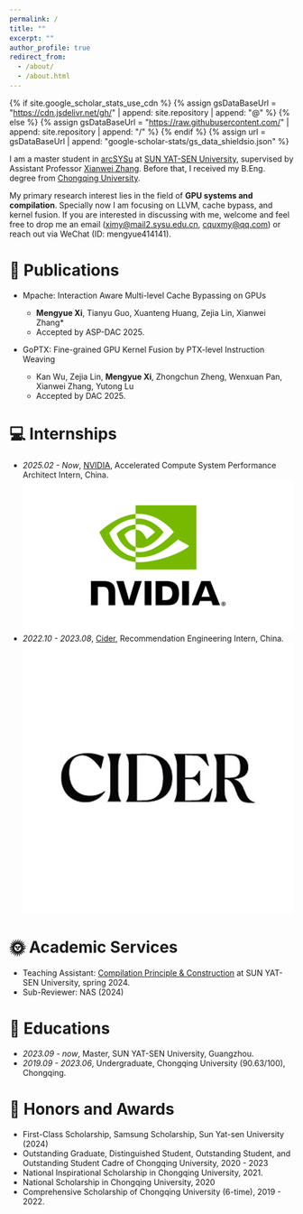 ```yaml
---
permalink: /
title: ""
excerpt: ""
author_profile: true
redirect_from: 
  - /about/
  - /about.html
---
```


{% if site.google_scholar_stats_use_cdn %}
{% assign gsDataBaseUrl = "https://cdn.jsdelivr.net/gh/" | append: site.repository | append: "@" %}
{% else %}
{% assign gsDataBaseUrl = "https://raw.githubusercontent.com/" | append: site.repository | append: "/" %}
{% endif %}
{% assign url = gsDataBaseUrl | append: "google-scholar-stats/gs_data_shieldsio.json" %}

<span class='anchor' id='about-me'></span>

I am a master student in [arcSYSu](https://github.com/arcsysu) at [SUN YAT-SEN University](https://www.sysu.edu.cn/sysuen/), supervised by Assistant Professor [Xianwei Zhang](https://xianweiz.github.io/). Before that, I received my B.Eng. degree from [Chongqing University](http://www.cse.cqu.edu.cn/).

My primary research interest lies in the field of **GPU systems and compilation**. Specially now I am focusing on LLVM, cache bypass, and kernel fusion.
If you are interested in discussing with me, welcome and feel free to drop me an email (ximy@mail2.sysu.edu.cn, cquxmy@qq.com) or reach out via WeChat (ID: mengyue414141).

<!-- Here is my  <a href ="../certificates/CV.pdf">CV</a>. -->

# 📝 Publications
- Mpache: Interaction Aware Multi-level Cache Bypassing on GPUs
  - **Mengyue Xi**, Tianyu Guo, Xuanteng Huang, Zejia Lin, Xianwei Zhang\*
  - Accepted by ASP-DAC 2025.

- GoPTX: Fine-grained GPU Kernel Fusion by PTX-level Instruction Weaving
  - Kan Wu, Zejia Lin, **Mengyue Xi**, Zhongchun Zheng, Wenxuan Pan, Xianwei Zhang, Yutong Lu
  - Accepted by DAC 2025.

# 💻 Internships
<!-- - *2025.02 - Now*, [NVIDIA](https://www.nvidia.cn/), Accelerated Compute System Performance Architect Intern, China. -->
- *2025.02 - Now*, [NVIDIA](https://www.nvidia.cn/), Accelerated Compute System Performance Architect Intern, China. <img src="images/nvidia-logo-vert.png"> 
- *2022.10 - 2023.08*, [Cider](https://www.shopcider.com/), Recommendation Engineering Intern, China. <img src="images/cider.jpg"> 

# 🌞 Academic Services
- Teaching Assistant: [Compilation Principle & Construction](https://arcsysu.github.io/teach/dcs290/s2024.html) at SUN YAT-SEN University, spring 2024.
- Sub-Reviewer: NAS (2024)

# 📖 Educations
- *2023.09 - now*, Master, SUN YAT-SEN University, Guangzhou. 
- *2019.09 - 2023.06*, Undergraduate, Chongqing University (90.63/100), Chongqing.


# 🏅 Honors and Awards
- First-Class Scholarship, Samsung Scholarship, Sun Yat-sen University (2024)
- Outstanding Graduate, Distinguished Student, Outstanding Student, and Outstanding Student Cadre of Chongqing University, 2020 - 2023
- National Inspirational Scholarship in Chongqing University, 2021.
- National Scholarship in Chongqing University, 2020
- Comprehensive Scholarship of Chongqing University (6-time), 2019 - 2022.
